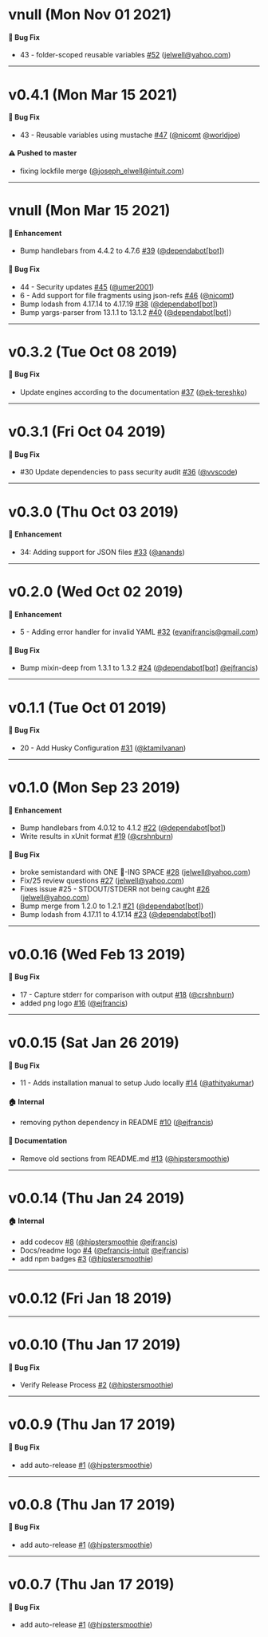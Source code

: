 # vnull (Mon Nov 01 2021)

#### 🐛  Bug Fix

- 43 - folder-scoped reusable variables [#52](https://github.com/intuit/judo/pull/52) (jelwell@yahoo.com)

---

# v0.4.1 (Mon Mar 15 2021)

#### 🐛  Bug Fix

- 43 - Reusable variables using mustache [#47](https://github.com/intuit/judo/pull/47) ([@nicomt](https://github.com/nicomt) [@worldjoe](https://github.com/worldjoe))

#### ⚠️  Pushed to master

- fixing lockfile merge
  ([@joseph_elwell@intuit.com](https://github.com/joseph_elwell@intuit.com))

---

# vnull (Mon Mar 15 2021)

#### 🚀  Enhancement

- Bump handlebars from 4.4.2 to 4.7.6 [#39](https://github.com/intuit/judo/pull/39) ([@dependabot[bot]](https://github.com/dependabot[bot]))

#### 🐛  Bug Fix

- 44 - Security updates [#45](https://github.com/intuit/judo/pull/45) ([@umer2001](https://github.com/umer2001))
- 6 - Add support for file fragments using json-refs [#46](https://github.com/intuit/judo/pull/46) ([@nicomt](https://github.com/nicomt))
- Bump lodash from 4.17.14 to 4.17.19 [#38](https://github.com/intuit/judo/pull/38) ([@dependabot[bot]](https://github.com/dependabot[bot]))
- Bump yargs-parser from 13.1.1 to 13.1.2 [#40](https://github.com/intuit/judo/pull/40) ([@dependabot[bot]](https://github.com/dependabot[bot]))

---

# v0.3.2 (Tue Oct 08 2019)

#### 🐛  Bug Fix

- Update engines according to the documentation [#37](https://github.com/intuit/judo/pull/37) ([@ek-tereshko](https://github.com/ek-tereshko))

---

# v0.3.1 (Fri Oct 04 2019)

#### 🐛  Bug Fix

- #30 Update dependencies to pass security audit [#36](https://github.com/intuit/judo/pull/36) ([@vvscode](https://github.com/vvscode))

---

# v0.3.0 (Thu Oct 03 2019)

#### 🚀  Enhancement

- 34: Adding support for JSON files [#33](https://github.com/intuit/judo/pull/33) ([@anands](https://github.com/anands))

---

# v0.2.0 (Wed Oct 02 2019)

#### 🚀  Enhancement

- 5 - Adding error handler for invalid YAML [#32](https://github.com/intuit/judo/pull/32) (evanjfrancis@gmail.com)

#### 🐛  Bug Fix

- Bump mixin-deep from 1.3.1 to 1.3.2 [#24](https://github.com/intuit/judo/pull/24) ([@dependabot[bot]](https://github.com/dependabot[bot]) [@ejfrancis](https://github.com/ejfrancis))

---

# v0.1.1 (Tue Oct 01 2019)

#### 🐛  Bug Fix

- 20 - Add Husky Configuration [#31](https://github.com/intuit/judo/pull/31) ([@ktamilvanan](https://github.com/ktamilvanan))

---

# v0.1.0 (Mon Sep 23 2019)

#### 🚀  Enhancement

- Bump handlebars from 4.0.12 to 4.1.2 [#22](https://github.com/intuit/judo/pull/22) ([@dependabot[bot]](https://github.com/dependabot[bot]))
- Write results in xUnit format [#19](https://github.com/intuit/judo/pull/19) ([@crshnburn](https://github.com/crshnburn))

#### 🐛  Bug Fix

- broke semistandard with ONE :poop:-ING SPACE [#28](https://github.com/intuit/judo/pull/28) (jelwell@yahoo.com)
- Fix/25 review questions [#27](https://github.com/intuit/judo/pull/27) (jelwell@yahoo.com)
- Fixes issue #25 - STDOUT/STDERR not being caught [#26](https://github.com/intuit/judo/pull/26) (jelwell@yahoo.com)
- Bump merge from 1.2.0 to 1.2.1 [#21](https://github.com/intuit/judo/pull/21) ([@dependabot[bot]](https://github.com/dependabot[bot]))
- Bump lodash from 4.17.11 to 4.17.14 [#23](https://github.com/intuit/judo/pull/23) ([@dependabot[bot]](https://github.com/dependabot[bot]))

---

# v0.0.16 (Wed Feb 13 2019)

#### 🐛  Bug Fix

- 17 - Capture stderr for comparison with output [#18](https://github.com/intuit/judo/pull/18) ([@crshnburn](https://github.com/crshnburn))
- added png logo [#16](https://github.com/intuit/judo/pull/16) ([@ejfrancis](https://github.com/ejfrancis))

---

# v0.0.15 (Sat Jan 26 2019)

#### 🐛  Bug Fix

- 11 - Adds installation manual to setup Judo locally [#14](https://github.com/intuit/judo/pull/14) ([@athityakumar](https://github.com/athityakumar))

#### 🏠  Internal

- removing python dependency in README [#10](https://github.com/intuit/judo/pull/10) ([@ejfrancis](https://github.com/ejfrancis))

#### 📝  Documentation

- Remove old sections from README.md [#13](https://github.com/intuit/judo/pull/13) ([@hipstersmoothie](https://github.com/hipstersmoothie))

---

# v0.0.14 (Thu Jan 24 2019)

#### 🏠  Internal

- add codecov [#8](https://github.com/intuit/judo/pull/8) ([@hipstersmoothie](https://github.com/hipstersmoothie) [@ejfrancis](https://github.com/ejfrancis))
- Docs/readme logo [#4](https://github.com/intuit/judo/pull/4) ([@efrancis-intuit](https://github.com/efrancis-intuit) [@ejfrancis](https://github.com/ejfrancis))
- add npm badges [#3](https://github.com/intuit/judo/pull/3) ([@hipstersmoothie](https://github.com/hipstersmoothie))

---

# v0.0.12 (Fri Jan 18 2019)



---

# v0.0.10 (Thu Jan 17 2019)

#### 🐛  Bug Fix

- Verify Release Process [#2](https://github.com/intuit/judo/pull/2) ([@hipstersmoothie](https://github.com/hipstersmoothie))

---

# v0.0.9 (Thu Jan 17 2019)

#### 🐛  Bug Fix

- add auto-release [#1](https://github.com/intuit/judo/pull/1) ([@hipstersmoothie](https://github.com/hipstersmoothie))

---

# v0.0.8 (Thu Jan 17 2019)

#### 🐛  Bug Fix

- add auto-release [#1](https://github.com/intuit/judo/pull/1) ([@hipstersmoothie](https://github.com/hipstersmoothie))

---

# v0.0.7 (Thu Jan 17 2019)

#### 🐛  Bug Fix

- add auto-release [#1](https://github.com/intuit/judo/pull/1) ([@hipstersmoothie](https://github.com/hipstersmoothie))